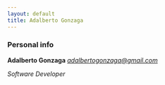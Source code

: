 ```yaml
---
layout: default
title: Adalberto Gonzaga
---
```

### Personal info

**Adalberto Gonzaga** *<adalbertogonzaga@gmail.com>*

*Software Developer*


